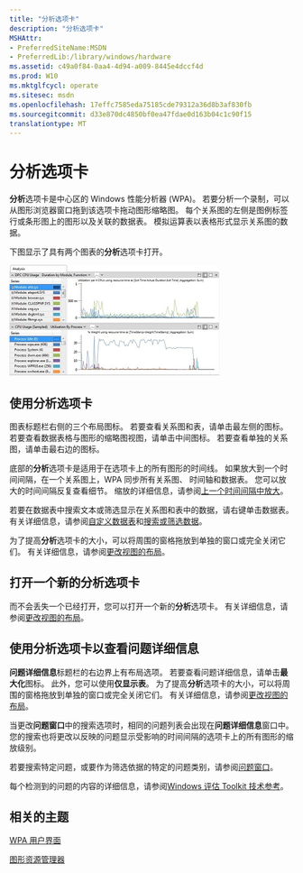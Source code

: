 ```yaml
---
title: "分析选项卡"
description: "分析选项卡"
MSHAttr:
- PreferredSiteName:MSDN
- PreferredLib:/library/windows/hardware
ms.assetid: c49a0f84-0aa4-4d94-a009-8445e4dccf4d
ms.prod: W10
ms.mktglfcycl: operate
ms.sitesec: msdn
ms.openlocfilehash: 17effc7585eda75185cde79312a36d8b3af830fb
ms.sourcegitcommit: d33e870dc4850bf0ea47fdae0d163b04c1c90f15
translationtype: MT
---
```

# <a name="analysis-tab"></a>分析选项卡


**分析**选项卡是中心区的 Windows 性能分析器 (WPA)。 若要分析一个录制，可以从图形浏览器窗口拖到该选项卡拖动图形缩略图。 每个关系图的左侧是图例标签行或条形图上的图形以及关联的数据表。 模拟运算表以表格形式显示关系图的数据。

下图显示了具有两个图表的**分析**选项卡打开。

![wpa 使用两个图表分析选项卡](images/wpaanalysistab.jpg)

## <a name="using-the-analysis-tab"></a>使用分析选项卡


图表标题栏右侧的三个布局图标。 若要查看关系图和表，请单击最左侧的图标。 若要查看数据表格与图形的缩略图视图，请单击中间图标。 若要查看单独的关系图，请单击最右边的图标。

底部的**分析**选项卡是适用于在选项卡上的所有图形的时间线。 如果放大到一个时间间隔，在一个关系图上，WPA 同步所有关系图、 时间轴和数据表。 您可以放大的时间间隔反复查看细节。 缩放的详细信息，请参阅[上一个时间间隔中放大](zoom-in-on-a-time-interval.md)。

若要在数据表中搜索文本或筛选显示在关系图和表中的数据，请右键单击数据表。 有关详细信息，请参阅[自定义数据表](customize-a-data-table.md)和[搜索或筛选数据](search-or-filter-data.md)。

为了提高**分析**选项卡的大小，可以将周围的窗格拖放到单独的窗口或完全关闭它们。 有关详细信息，请参阅[更改视图的布局](change-the-view-layout.md)。

## <a name="opening-a-new-analysis-tab"></a>打开一个新的分析选项卡


而不会丢失一个已经打开，您可以打开一个新的**分析**选项卡。 有关详细信息，请参阅[更改视图的布局](change-the-view-layout.md)。

## <a name="use-the-analysis-tab-to-view-issue-details"></a>使用分析选项卡以查看问题详细信息


**问题详细信息**标题栏的右边界上有布局选项。 若要查看问题详细信息，请单击**最大化**图标。 此外，您可以使用**仅显示表**。 为了提高**分析**选项卡的大小，可以将周围的窗格拖放到单独的窗口或完全关闭它们。 有关详细信息，请参阅[更改视图的布局](change-the-view-layout.md)。

当更改**问题窗口**中的搜索选项时，相同的问题列表会出现在**问题详细信息**窗口中。 您的搜索也将更改以反映的问题显示受影响的时间间隔的选项卡上的所有图形的缩放级别。

若要搜索特定问题，或要作为筛选依据的特定的问题类别，请参阅[问题窗口](issues-window.md)。

每个检测到的问题的内容的详细信息，请参阅[Windows 评估 Toolkit 技术参考](http://go.microsoft.com/fwlink/?LinkId=214554)。

## <a name="related-topics"></a>相关的主题


[WPA 用户界面](wpa-user-interface.md)

[图形资源管理器](graph-explorer.md)

 

 







